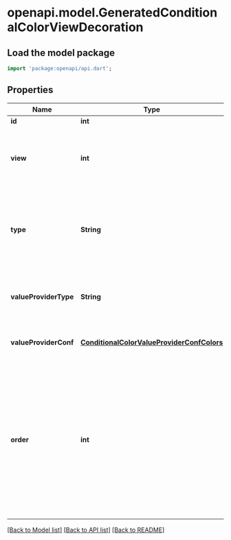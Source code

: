 # openapi.model.GeneratedConditionalColorViewDecoration

## Load the model package
```dart
import 'package:openapi/api.dart';
```

## Properties
Name | Type | Description | Notes
------------ | ------------- | ------------- | -------------
**id** | **int** |  | [readonly] 
**view** | **int** | The view to which the decoration applies. Each view can have his own decorations. | [optional] 
**type** | **String** | The decorator type. This is then interpreted by the frontend to display the decoration. | [optional] 
**valueProviderType** | **String** | The value provider type that gives the value to the decorator. | [optional] 
**valueProviderConf** | [**ConditionalColorValueProviderConfColors**](ConditionalColorValueProviderConfColors.md) | The configuration of the value provider | [optional] 
**order** | **int** | The position of the decorator has within the view, lowest first. If there is another decorator with the same order value then the decorator with the lowest id must be shown first. | [optional] 

[[Back to Model list]](../README.md#documentation-for-models) [[Back to API list]](../README.md#documentation-for-api-endpoints) [[Back to README]](../README.md)


